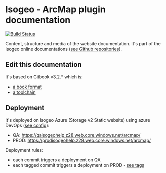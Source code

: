 # Isogeo - ArcMap plugin documentation

[![Build Status](https://dev.azure.com/isogeo/Documentations/_apis/build/status/isogeo.doc-plugin-arcmap?branchName=master)](https://dev.azure.com/isogeo/Documentations/_build/latest?definitionId=29&branchName=master)

Content, structure and media of the website documentation. It's part of the Isogeo online documentations ([see Github repositories](https://github.com/search?q=topic%3Adocumentation+org%3Aisogeo&type=Repositories)).

## Edit this documentation

It's based on Gitbook v3.2.* which is:

* [a book format](https://github.com/GitbookIO/gitbook)
* [a toolchain](https://toolchain.gitbook.com/)

## Deployment

It's deployed on Isogeo Azure (Storage v2 Static website) using azure DevOps ([see config](https://github.com/isogeo/doc-plugin-arcmap/blob/master/azure-pipelines.yml)):

* QA: <https://qaisogeohelp.z28.web.core.windows.net/arcmap/>
* PROD: <https://prodisogeohelp.z28.web.core.windows.net/arcmap/>

Deployment rules:

* each commit triggers a deployment on QA
* each tagged commit triggers a deployment on PROD - [see tags](https://github.com/isogeo/doc-plugin-arcmap/tags)
